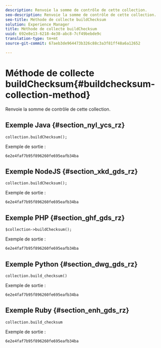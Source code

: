 ```yaml
---
description: Renvoie la somme de contrôle de cette collection.
seo-description: Renvoie la somme de contrôle de cette collection.
seo-title: Méthode de collecte buildChecksum
solution: Experience Manager
title: Méthode de collecte buildChecksum
uuid: 692e8e13-6218-4e38-abc8-7cf49bebde9c
translation-type: tm+mt
source-git-commit: 67aeb3de964473b326c88c3a3f81ff48a6a12652

---
```



# Méthode de collecte buildChecksum{#buildchecksum-collection-method}

Renvoie la somme de contrôle de cette collection.

## Exemple Java {#section_nyl_ycs_rz}

```
collection.buildChecksum(); 
```

Exemple de sortie :

```
6e2e4faf7b95f896260fe695eafb34ba 
```

## Exemple NodeJS {#section_xkd_gds_rz}

```
collection.buildChecksum(); 
```

Exemple de sortie :

```
6e2e4faf7b95f896260fe695eafb34ba 
```

## Exemple PHP {#section_ghf_gds_rz}

```
$collection->buildChecksum(); 
```

Exemple de sortie :

```
6e2e4faf7b95f896260fe695eafb34ba 
```

## Exemple Python {#section_dwg_gds_rz}

```
collection.build_checksum() 
```

Exemple de sortie :

```
6e2e4faf7b95f896260fe695eafb34ba 
```

## Exemple Ruby {#section_enh_gds_rz}

```
collection.build_checksum
```

Exemple de sortie :

```
6e2e4faf7b95f896260fe695eafb34ba 
```

